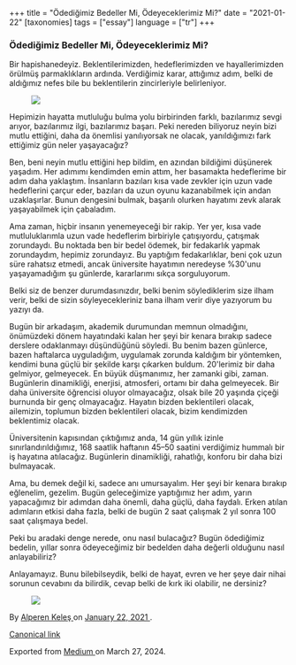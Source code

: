 +++
title = "Ödediğimiz Bedeller Mi, Ödeyeceklerimiz Mi?"
date = "2021-01-22"
[taxonomies]
tags = ["essay"]
language = ["tr"]
+++

<article class="h-entry">
 <section class="e-content" data-field="body">
  <section class="section section--body section--first section--last" name="7ee7">
   <div class="section-content">
    <div class="section-inner sectionLayout--insetColumn">
     <h3 class="graf graf--h3 graf--leading graf--title" id="a68a" name="a68a">
      Ödediğimiz Bedeller
                            Mi, Ödeyeceklerimiz Mi?
     </h3>
     <p class="graf graf--p graf-after--h3" id="8305" name="8305">
      Bir hapishanedeyiz.
                            Beklentilerimizden, hedeflerimizden ve hayallerimizden örülmüş parmaklıkların ardında.
                            Verdiğimiz karar, attığımız adım, belki de aldığımız nefes bile bu beklentilerin
                            zincirleriyle belirleniyor.
     </p>
     <figure class="graf graf--figure graf-after--p" id="69e8" name="69e8">
      <img class="graf-image" data-height="442" data-image-id="1*OHj7KFhEj06F4BgdF8-aOg.jpeg" data-is-featured="true" data-width="626" src="https://cdn-images-1.medium.com/max/800/1*OHj7KFhEj06F4BgdF8-aOg.jpeg"/>
     </figure>
     <p class="graf graf--p graf-after--figure" id="e822" name="e822">
      Hepimizin hayatta mutluluğu
                            bulma yolu birbirinden farklı, bazılarımız sevgi arıyor, bazılarımız ilgi, bazılarımız
                            başarı. Peki nereden biliyoruz neyin bizi mutlu ettiğini, daha da önemlisi yanılıyorsak ne
                            olacak, yanıldığımızı fark ettiğimiz gün neler yaşayacağız?
     </p>
     <p class="graf graf--p graf-after--p" id="b089" name="b089">
      Ben, beni neyin mutlu ettiğini hep
                            bildim, en azından bildiğimi düşünerek yaşadım. Her adımımı kendimden emin attım, her
                            basamakta hedeflerime bir adım daha yaklaştım. İnsanların bazıları kısa vade zevkler için
                            uzun vade hedeflerini çarçur eder, bazıları da uzun oyunu kazanabilmek için andan
                            uzaklaşırlar. Bunun dengesini bulmak, başarılı olurken hayatımı zevk alarak yaşayabilmek
                            için çabaladım.
     </p>
     <p class="graf graf--p graf-after--p" id="8d23" name="8d23">
      Ama zaman, hiçbir insanın
                            yenemeyeceği bir rakip. Yer yer, kısa vade mutluluklarımla uzun vade hedeflerim birbiriyle
                            çatışıyordu, çatışmak zorundaydı. Bu noktada ben bir bedel ödemek, bir fedakarlık yapmak
                            zorundaydım, hepimiz zorundayız. Bu yaptığım fedakarlıklar, beni çok uzun süre rahatsız
                            etmedi, ancak üniversite hayatımın neredeyse %30'unu yaşayamadığım şu günlerde,
                            kararlarımı sıkça sorguluyorum.
     </p>
     <p class="graf graf--p graf-after--p" id="c370" name="c370">
      Belki siz de benzer durumdasınızdır,
                            belki benim söylediklerim size ilham verir, belki de sizin söyleyecekleriniz bana ilham
                            verir diye yazıyorum bu yazıyı da.
     </p>
     <p class="graf graf--p graf-after--p" id="962a" name="962a">
      Bugün bir arkadaşım, akademik
                            durumundan memnun olmadığını, önümüzdeki dönem hayatındaki kalan her şeyi bir kenara bırakıp
                            sadece derslere odaklanmayı düşündüğünü söyledi. Bu benim bazen günlerce, bazen haftalarca
                            uyguladığım, uygulamak zorunda kaldığım bir yöntemken, kendimi buna güçlü bir şekilde karşı
                            çıkarken buldum. 20'lerimiz bir daha gelmiyor, gelmeyecek. En büyük düşmanımız, her
                            zamanki gibi, zaman. Bugünlerin dinamikliği, enerjisi, atmosferi, ortamı bir daha
                            gelmeyecek. Bir daha üniversite öğrencisi oluyor olmayacağız, olsak bile 20 yaşında çiçeği
                            burnunda bir genç olmayacağız. Hayatın bizden beklentileri olacak, ailemizin, toplumun
                            bizden beklentileri olacak, bizim kendimizden beklentimiz olacak.
     </p>
     <p class="graf graf--p graf-after--p" id="401a" name="401a">
      Üniversitenin kapısından çıktığımız
                            anda, 14 gün yıllık izinle sınırlandırıldığımız, 168 saatlik haftanın 45–50 saatini
                            verdiğimiz hummalı bir iş hayatına atılacağız. Bugünlerin dinamikliği, rahatlığı, konforu
                            bir daha bizi bulmayacak.
     </p>
     <p class="graf graf--p graf-after--p" id="6ab9" name="6ab9">
      Ama, bu demek değil ki, sadece anı
                            umursayalım. Her şeyi bir kenara bırakıp eğlenelim, gezelim. Bugün geleceğimize yaptığımız
                            her adım, yarın yapacağımız bir adımdan daha önemli, daha güçlü, daha faydalı. Erken atılan
                            adımların etkisi daha fazla, belki de bugün 2 saat çalışmak 2 yıl sonra 100 saat çalışmaya
                            bedel.
     </p>
     <p class="graf graf--p graf-after--p" id="2ce2" name="2ce2">
      Peki bu aradaki denge nerede, onu
                            nasıl bulacağız? Bugün ödediğimiz bedelin, yıllar sonra ödeyeceğimiz bir bedelden daha
                            değerli olduğunu nasıl anlayabiliriz?
     </p>
     <p class="graf graf--p graf-after--p" id="e14b" name="e14b">
      Anlayamayız. Bunu bilebilseydik,
                            belki de hayat, evren ve her şeye dair nihai sorunun cevabını da bilirdik, cevap belki de
                            kırk iki olabilir, ne dersiniz?
     </p>
     <figure class="graf graf--figure graf-after--p graf--trailing" id="7d98" name="7d98">
      <img class="graf-image" data-height="1360" data-image-id="1*9y8xwUPauZ-L2JelQ3TfgQ.jpeg" data-width="850" src="https://cdn-images-1.medium.com/max/800/1*9y8xwUPauZ-L2JelQ3TfgQ.jpeg"/>
     </figure>
    </div>
   </div>
  </section>
 </section>
 <footer>
  <p>
   By
   <a class="p-author h-card" href="https://medium.com/@alpkeles99">
    Alperen Keleş
   </a>
   on
   <a href="https://medium.com/p/6d03742e2648">
    <time class="dt-published" datetime="2021-01-22T12:12:01.670Z">
     January 22, 2021
    </time>
   </a>
   .
  </p>
  <p>
   <a class="p-canonical" href="https://medium.com/@alpkeles99/%C3%B6dedi%C4%9Fimiz-bedeller-mi-%C3%B6deyeceklerimiz-mi-6d03742e2648">
    Canonical link
   </a>
  </p>
  <p>
   Exported from
   <a href="https://medium.com">
    Medium
   </a>
   on March 27, 2024.
  </p>
 </footer>
</article>
